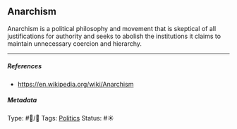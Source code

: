## Anarchism

Anarchism is a political philosophy and movement that is skeptical of all justifications for authority and seeks to abolish the institutions it claims to maintain unnecessary coercion and hierarchy.

---

##### References

* https://en.wikipedia.org/wiki/Anarchism

##### Metadata

Type: #🔵/🔵 
Tags: [Politics](Politics.md) 
Status: #☀️ 
